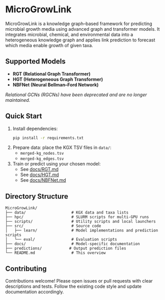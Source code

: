 # MicroGrowLink

MicroGrowLink is a knowledge graph–based framework for predicting microbial growth media using advanced graph and transformer models. It integrates microbial, chemical, and environmental data into a heterogeneous knowledge graph and applies link prediction to forecast which media enable growth of given taxa.

## Supported Models

- **RGT (Relational Graph Transformer)**
- **HGT (Heterogeneous Graph Transformer)**
- **NBFNet (Neural Bellman–Ford Network)**

_Relational GCNs (RGCNs) have been deprecated and are no longer maintained._

## Quick Start

1. Install dependencies:
   ```bash
   pip install -r requirements.txt
   ```
2. Prepare data: place the KGX TSV files in `data/`:
   - `merged-kg_nodes.tsv`
   - `merged-kg_edges.tsv`
3. Train or predict using your chosen model:
   - See [docs/RGT.md](docs/RGT.md)
   - See [docs/HGT.md](docs/HGT.md)
   - See [docs/NBFNet.md](docs/NBFNet.md)

## Directory Structure

```
MicroGrowLink/
├── data/                    # KGX data and taxa lists
├── hpc/                     # SLURM scripts for multi‐GPU runs
├── scripts/                 # Utility scripts and local launchers
├── src/                     # Source code
│   ├── learn/               # Model implementations and prediction scripts
│   └── eval/                # Evaluation scripts
├── docs/                    # Model‐specific documentation
├── predictions/            # Output prediction files
└── README.md                # This overview
```

## Contributing

Contributions welcome! Please open issues or pull requests with clear descriptions and tests. Follow the existing code style and update documentation accordingly.
